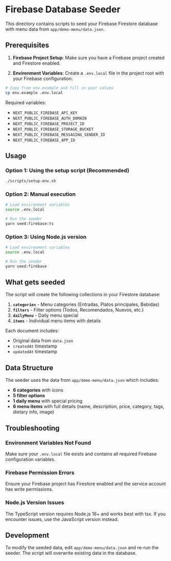 # Firebase Database Seeder

This directory contains scripts to seed your Firebase Firestore database with menu data from `app/demo-menu/data.json`.

## Prerequisites

1. **Firebase Project Setup**: Make sure you have a Firebase project created and Firestore enabled.

2. **Environment Variables**: Create a `.env.local` file in the project root with your Firebase configuration:

```bash
# Copy from env.example and fill in your values
cp env.example .env.local
```

Required variables:

- `NEXT_PUBLIC_FIREBASE_API_KEY`
- `NEXT_PUBLIC_FIREBASE_AUTH_DOMAIN`
- `NEXT_PUBLIC_FIREBASE_PROJECT_ID`
- `NEXT_PUBLIC_FIREBASE_STORAGE_BUCKET`
- `NEXT_PUBLIC_FIREBASE_MESSAGING_SENDER_ID`
- `NEXT_PUBLIC_FIREBASE_APP_ID`

## Usage

### Option 1: Using the setup script (Recommended)

```bash
./scripts/setup-env.sh
```

### Option 2: Manual execution

```bash
# Load environment variables
source .env.local

# Run the seeder
yarn seed:firebase:ts
```

### Option 3: Using Node.js version

```bash
# Load environment variables
source .env.local

# Run the seeder
yarn seed:firebase
```

## What gets seeded

The script will create the following collections in your Firestore database:

1. **`categories`** - Menu categories (Entradas, Platos principales, Bebidas)
2. **`filters`** - Filter options (Todos, Recomendados, Nuevos, etc.)
3. **`dailyMenu`** - Daily menu special
4. **`items`** - Individual menu items with details

Each document includes:

- Original data from `data.json`
- `createdAt` timestamp
- `updatedAt` timestamp

## Data Structure

The seeder uses the data from `app/demo-menu/data.json` which includes:

- **6 categories** with icons
- **5 filter options**
- **1 daily menu** with special pricing
- **6 menu items** with full details (name, description, price, category, tags, dietary info, image)

## Troubleshooting

### Environment Variables Not Found

Make sure your `.env.local` file exists and contains all required Firebase configuration variables.

### Firebase Permission Errors

Ensure your Firebase project has Firestore enabled and the service account has write permissions.

### Node.js Version Issues

The TypeScript version requires Node.js 16+ and works best with tsx. If you encounter issues, use the JavaScript version instead.

## Development

To modify the seeded data, edit `app/demo-menu/data.json` and re-run the seeder. The script will overwrite existing data in the database.
